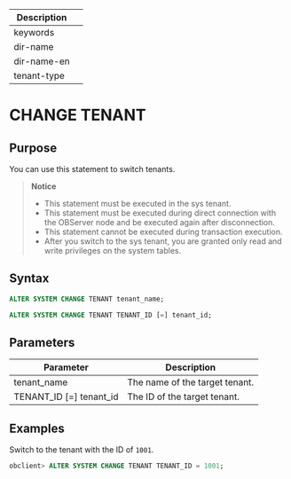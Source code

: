 | Description |                 |
|---------------|-----------------|
| keywords |                 |
| dir-name |                 |
| dir-name-en |                 |
| tenant-type |                 |

# CHANGE TENANT

## Purpose

You can use this statement to switch tenants.

> **Notice**
>
> * This statement must be executed in the sys tenant.
> * This statement must be executed during direct connection with the OBServer node and be executed again after disconnection.
> * This statement cannot be executed during transaction execution.
> * After you switch to the sys tenant, you are granted only read and write privileges on the system tables.

## Syntax

```sql
ALTER SYSTEM CHANGE TENANT tenant_name;

ALTER SYSTEM CHANGE TENANT TENANT_ID [=] tenant_id;
```

## Parameters

| **Parameter** | **Description** |
|---------------------------|---------------|
| tenant_name | The name of the target tenant.  |
| TENANT_ID \[=\] tenant_id | The ID of the target tenant.  |


## Examples

Switch to the tenant with the ID of `1001`.

```sql
obclient> ALTER SYSTEM CHANGE TENANT TENANT_ID = 1001;
```
